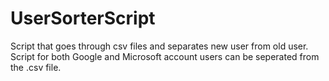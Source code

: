 # UserSorterScript
Script that goes through csv files and separates new user from old user. Script for both Google and Microsoft account users can be seperated from the .csv file.
